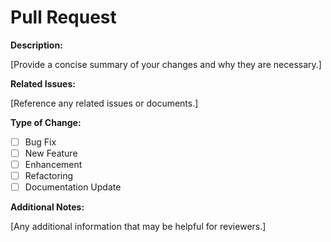 # Pull Request

**Description:**

[Provide a concise summary of your changes and why they are necessary.]

**Related Issues:**

[Reference any related issues or documents.]

**Type of Change:**

- [ ] Bug Fix
- [ ] New Feature
- [ ] Enhancement
- [ ] Refactoring
- [ ] Documentation Update

**Additional Notes:**

[Any additional information that may be helpful for reviewers.]
